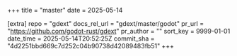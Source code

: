 +++
title = "master"
date = 2025-05-14

[extra]
repo = "gdext"
docs_rel_url = "gdext/master/godot"
pr_url = "https://github.com/godot-rust/gdext"
pr_author = ""
sort_key = 9999-01-01
date_time = 2025-05-14T20:52:25Z
commit_sha = "4d2251bbd669c7d252c04b90738d42089483fb51"
+++


